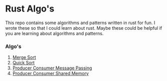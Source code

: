 # Rust Algo's

 This repo contains some algorithms and patterns written in rust for fun. I wrote these so that I could learn about rust.
 Maybe these could be helpful if you are learning about algorithms and patterns.  
 
### Algo's 
1. [Merge Sort]
2. [Quick Sort]
3. [Producer Consumer Message Passing]
4. [Producer Consumer Shared Memory]

[Merge Sort]: https://github.com/richwandell/rust-algorithms/blob/master/src/bin/merge_sort.rs
[Quick Sort]: https://github.com/richwandell/rust-algorithms/blob/master/src/bin/quick_sort.rs
[Producer Consumer Message Passing]: https://github.com/richwandell/rust-algorithms/blob/master/src/bin/producer_consumer_message_passing.rs
[Producer Consumer Shared Memory]: https://github.com/richwandell/rust-algorithms/blob/master/src/bin/producer_consumer_shared_memory.rs
